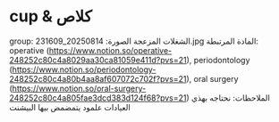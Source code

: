 # cup & كلاص

group: الشغلات المزعجة
الصورة: 20250814_231609.jpg
المادة المرتبطة: operative (https://www.notion.so/operative-248252c80c4a8029aa30ca81059e411d?pvs=21), periodontology (https://www.notion.so/periodontology-248252c80c4a80b4aa8af607072c702f?pvs=21), oral surgery (https://www.notion.so/oral-surgery-248252c80c4a805fae3dcd383d124f68?pvs=21)
الملاحظات: نحتاجه بهذي العيادات علمود يتمضمض بيها البيشنت